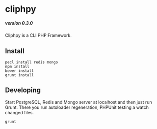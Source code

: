 cliphpy
=======

##### version 0.3.0

Cliphpy is a CLI PHP Framework.

Install
-------

```
pecl install redis mongo
npm install
bower install
grunt install
```

Developing
----------
Start PostgreSQL, Redis and Mongo server at localhost and then just run Grunt.
There you run autoloader regeneration, PHPUnit testing a watch changed files.

```
grunt
```
